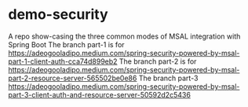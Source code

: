 # demo-security
A repo show-casing the three common modes of MSAL integration with Spring Boot
The branch part-1 is for https://adeogooladipo.medium.com/spring-security-powered-by-msal-part-1-client-auth-cca74d899eb2
The branch part-2 is for https://adeogooladipo.medium.com/spring-security-powered-by-msal-part-2-resource-server-565502be0e86
The branch part-3 https://adeogooladipo.medium.com/spring-security-powered-by-msal-part-3-client-auth-and-resource-server-50592d2c5436
